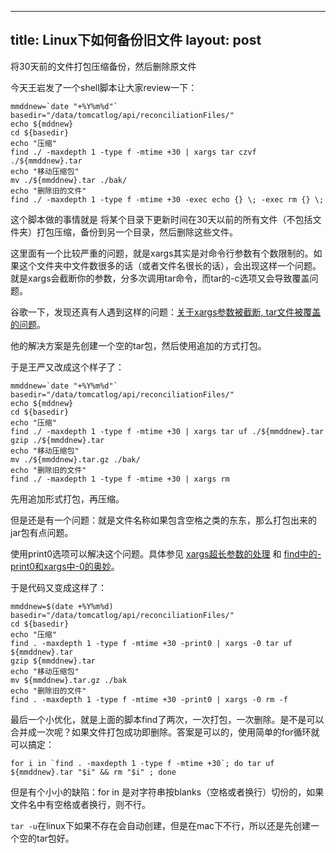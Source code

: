 
---
title: Linux下如何备份旧文件
layout: post
---

将30天前的文件打包压缩备份，然后删除原文件

今天王岩发了一个shell脚本让大家review一下：

	mmddnew=`date "+%Y%m%d"`
	basedir="/data/tomcatlog/api/reconciliationFiles/"
	echo ${mddnew}
	cd ${basedir}
	echo "压缩"
	find ./ -maxdepth 1 -type f -mtime +30 | xargs tar czvf ./${mmddnew}.tar
	echo "移动压缩包"
	mv ./${mmddnew}.tar ./bak/
	echo "删除旧的文件"
	find ./ -maxdepth 1 -type f -mtime +30 -exec echo {} \; -exec rm {} \;

这个脚本做的事情就是 将某个目录下更新时间在30天以前的所有文件（不包括文件夹）打包压缩，备份到另一个目录，然后删除这些文件。

这里面有一个比较严重的问题，就是xargs其实是对命令行参数有个数限制的。如果这个文件夹中文件数很多的话（或者文件名很长的话），会出现这样一个问题。就是xargs会截断你的参数，分多次调用tar命令，而tar的-c选项又会导致覆盖问题。

谷歌一下，发现还真有人遇到这样的问题：[关于xargs参数被截断, tar文件被覆盖的问题](http://my.oschina.net/leejun2005/blog/77807)。

他的解决方案是先创建一个空的tar包，然后使用追加的方式打包。

于是王严又改成这个样子了：

	mmddnew=`date "+%Y%m%d"`
	basedir="/data/tomcatlog/api/reconciliationFiles/"
	echo ${mddnew}
	cd ${basedir}
	echo "压缩"
	find ./ -maxdepth 1 -type f -mtime +30 | xargs tar uf ./${mmddnew}.tar
	gzip ./${mmddnew}.tar
	echo "移动压缩包"
	mv ./${mmddnew}.tar.gz ./bak/
	echo "删除旧的文件"
	find ./ -maxdepth 1 -type f -mtime +30 | xargs rm

先用追加形式打包，再压缩。

但是还是有一个问题：就是文件名称如果包含空格之类的东东，那么打包出来的jar包有点问题。

使用print0选项可以解决这个问题。具体参见 [xargs超长参数的处理](http://hi.baidu.com/90system/item/14ed563bc45c371c9cc65ecb) 和 [find中的-print0和xargs中-0的奥妙](http://blog.163.com/laser_meng@126/blog/static/16972784420117102638257/)。

于是代码又变成这样了：

	mmddnew=$(date +%Y%m%d)
	basedir="/data/tomcatlog/api/reconciliationFiles/"
	cd ${basedir}
	echo "压缩"
	find . -maxdepth 1 -type f -mtime +30 -print0 | xargs -0 tar uf ${mmddnew}.tar
	gzip ${mmddnew}.tar
	echo "移动压缩包"
	mv ${mmddnew}.tar.gz ./bak
	echo "删除旧的文件"
	find . -maxdepth 1 -type f -mtime +30 -print0 | xargs -0 rm -f

最后一个小优化，就是上面的脚本find了两次，一次打包，一次删除。是不是可以合并成一次呢？如果文件打包成功即删除。答案是可以的，使用简单的for循环就可以搞定：

	for i in `find . -maxdepth 1 -type f -mtime +30`; do tar uf  ${mmddnew}.tar "$i" && rm "$i" ; done

但是有个小小的缺陷：for in 是对字符串按blanks（空格或者换行）切份的，如果文件名中有空格或者换行，则不行。

`tar -u`在linux下如果不存在会自动创建，但是在mac下不行，所以还是先创建一个空的tar包好。




